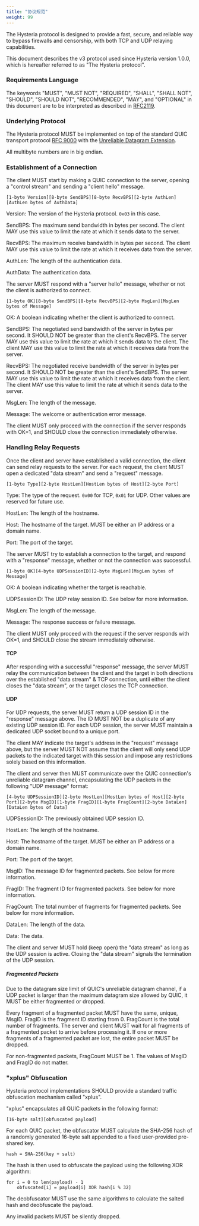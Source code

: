 ```yaml
---
title: "协议规范"
weight: 99
---
```


The Hysteria protocol is designed to provide a fast, secure, and reliable way to bypass firewalls and censorship, with both TCP and UDP relaying capabilities.

This document describes the v3 protocol used since Hysteria version 1.0.0, which is hereafter referred to as "The Hysteria protocol".

### Requirements Language

The keywords "MUST", "MUST NOT", "REQUIRED", "SHALL", "SHALL NOT", "SHOULD", "SHOULD NOT", "RECOMMENDED", "MAY", and "OPTIONAL" in this document are to be interpreted as described in [RFC2119](https://datatracker.ietf.org/doc/html/rfc2119).

### Underlying Protocol

The Hysteria protocol MUST be implemented on top of the standard QUIC transport protocol [RFC 9000](https://datatracker.ietf.org/doc/html/rfc9000) with the [Unreliable Datagram Extension](https://datatracker.ietf.org/doc/draft-ietf-quic-datagram/).

All multibyte numbers are in big endian.

### Establishment of a Connection

The client MUST start by making a QUIC connection to the server, opening a "control stream" and sending a "client hello" message.

```
[1-byte Version][8-byte SendBPS][8-byte RecvBPS][2-byte AuthLen][AuthLen bytes of AuthData]
```

Version: The version of the Hysteria protocol. `0x03` in this case.

SendBPS: The maximum send bandwidth in bytes per second. The client MAY use this value to limit the rate at which it sends data to the server.

RecvBPS: The maximum receive bandwidth in bytes per second. The client MAY use this value to limit the rate at which it receives data from the server.

AuthLen: The length of the authentication data.

AuthData: The authentication data.

The server MUST respond with a "server hello" message, whether or not the client is authorized to connect.

```
[1-byte OK][8-byte SendBPS][8-byte RecvBPS][2-byte MsgLen][MsgLen bytes of Message]
```

OK: A boolean indicating whether the client is authorized to connect.

SendBPS: The negotiated send bandwidth of the server in bytes per second. It SHOULD NOT be greater than the client's RecvBPS. The server MAY use this value to limit the rate at which it sends data to the client. The client MAY use this value to limit the rate at which it receives data from the server.

RecvBPS: The negotiated receive bandwidth of the server in bytes per second. It SHOULD NOT be greater than the client's SendBPS. The server MAY use this value to limit the rate at which it receives data from the client. The client MAY use this value to limit the rate at which it sends data to the server.

MsgLen: The length of the message.

Message: The welcome or authentication error message.

The client MUST only proceed with the connection if the server responds with OK=1, and SHOULD close the connection immediately otherwise.

### Handling Relay Requests

Once the client and server have established a valid connection, the client can send relay requests to the server. For each request, the client MUST open a dedicated "data stream" and send a "request" message.

```
[1-byte Type][2-byte HostLen][HostLen bytes of Host][2-byte Port]
```

Type: The type of the request. `0x00` for TCP, `0x01` for UDP. Other values are reserved for future use.

HostLen: The length of the hostname.

Host: The hostname of the target. MUST be either an IP address or a domain name.

Port: The port of the target.

The server MUST try to establish a connection to the target, and respond with a "response" message, whether or not the connection was successful.

```
[1-byte OK][4-byte UDPSessionID][2-byte MsgLen][MsgLen bytes of Message]
```

OK: A boolean indicating whether the target is reachable.

UDPSessionID: The UDP relay session ID. See below for more information.

MsgLen: The length of the message.

Message: The response success or failure message.

The client MUST only proceed with the request if the server responds with OK=1, and SHOULD close the stream immediately otherwise.

#### TCP

After responding with a successful "response" message, the server MUST relay the communication between the client and the target in both directions over the established "data stream" & TCP connection, until either the client closes the "data stream", or the target closes the TCP connection.

#### UDP

For UDP requests, the server MUST return a UDP session ID in the "response" message above. The ID MUST NOT be a duplicate of any existing UDP session ID. For each UDP session, the server MUST maintain a dedicated UDP socket bound to a unique port.

The client MAY indicate the target's address in the "request" message above, but the server MUST NOT assume that the client will only send UDP packets to the indicated target with this session and impose any restrictions solely based on this information.

The client and server then MUST communicate over the QUIC connection's unreliable datagram channel, encapsulating the UDP packets in the following "UDP message" format:

```
[4-byte UDPSessionID][2-byte HostLen][HostLen bytes of Host][2-byte Port][2-byte MsgID][1-byte FragID][1-byte FragCount][2-byte DataLen][DataLen bytes of Data]
```

UDPSessionID: The previously obtained UDP session ID.

HostLen: The length of the hostname.

Host: The hostname of the target. MUST be either an IP address or a domain name.

Port: The port of the target.

MsgID: The message ID for fragmented packets. See below for more information.

FragID: The fragment ID for fragmented packets. See below for more information.

FragCount: The total number of fragments for fragmented packets. See below for more information.

DataLen: The length of the data.

Data: The data.

The client and server MUST hold (keep open) the "data stream" as long as the UDP session is active. Closing the "data stream" signals the termination of the UDP session.

##### Fragmented Packets

Due to the datagram size limit of QUIC's unreliable datagram channel, if a UDP packet is larger than the maximum datagram size allowed by QUIC, it MUST be either fragmented or dropped.

Every fragment of a fragmented packet MUST have the same, unique, MsgID. FragID is the fragment ID starting from 0. FragCount is the total number of fragments. The server and client MUST wait for all fragments of a fragmented packet to arrive before processing it. If one or more fragments of a fragmented packet are lost, the entire packet MUST be dropped.

For non-fragmented packets, FragCount MUST be 1. The values of MsgID and FragID do not matter.

### "xplus" Obfuscation

Hysteria protocol implementations SHOULD provide a standard traffic obfuscation mechanism called "xplus".

"xplus" encapsulates all QUIC packets in the following format:

```
[16-byte salt][obfuscated payload]
```

For each QUIC packet, the obfuscator MUST calculate the SHA-256 hash of a randomly generated 16-byte salt appended to a fixed user-provided pre-shared key.

```
hash = SHA-256(key + salt)
```

The hash is then used to obfuscate the payload using the following XOR algorithm:

```
for i = 0 to len(payload) - 1
    obfuscated[i] = payload[i] XOR hash[i % 32]
```

The deobfuscator MUST use the same algorithms to calculate the salted hash and deobfuscate the payload.

Any invalid packets MUST be silently dropped.